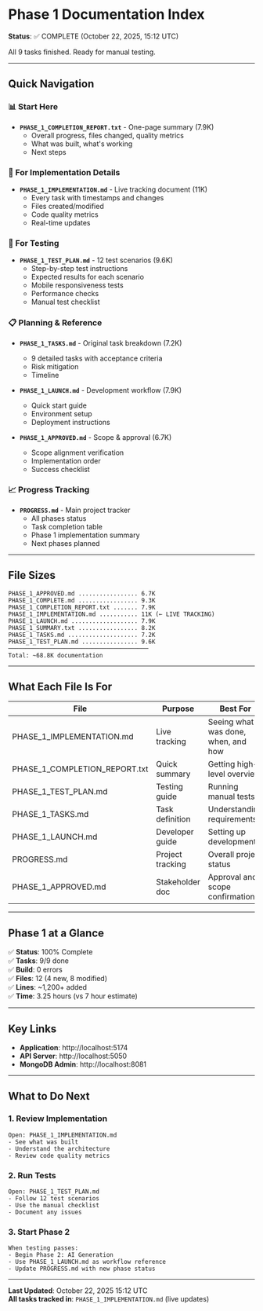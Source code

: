 # Phase 1 Documentation Index

**Status**: ✅ COMPLETE (October 22, 2025, 15:12 UTC)

All 9 tasks finished. Ready for manual testing.

---

## Quick Navigation

### 📊 Start Here
- **`PHASE_1_COMPLETION_REPORT.txt`** - One-page summary (7.9K)
  - Overall progress, files changed, quality metrics
  - What was built, what's working
  - Next steps

### 📝 For Implementation Details
- **`PHASE_1_IMPLEMENTATION.md`** - Live tracking document (11K)
  - Every task with timestamps and changes
  - Files created/modified
  - Code quality metrics
  - Real-time updates

### 🧪 For Testing
- **`PHASE_1_TEST_PLAN.md`** - 12 test scenarios (9.6K)
  - Step-by-step test instructions
  - Expected results for each scenario
  - Mobile responsiveness tests
  - Performance checks
  - Manual test checklist

### 📋 Planning & Reference
- **`PHASE_1_TASKS.md`** - Original task breakdown (7.2K)
  - 9 detailed tasks with acceptance criteria
  - Risk mitigation
  - Timeline

- **`PHASE_1_LAUNCH.md`** - Development workflow (7.9K)
  - Quick start guide
  - Environment setup
  - Deployment instructions

- **`PHASE_1_APPROVED.md`** - Scope & approval (6.7K)
  - Scope alignment verification
  - Implementation order
  - Success checklist

### 📈 Progress Tracking
- **`PROGRESS.md`** - Main project tracker
  - All phases status
  - Task completion table
  - Phase 1 implementation summary
  - Next phases planned

---

## File Sizes

```
PHASE_1_APPROVED.md ................. 6.7K
PHASE_1_COMPLETE.md ................. 9.3K
PHASE_1_COMPLETION_REPORT.txt ....... 7.9K
PHASE_1_IMPLEMENTATION.md ........... 11K (← LIVE TRACKING)
PHASE_1_LAUNCH.md ................... 7.9K
PHASE_1_SUMMARY.txt ................. 8.2K
PHASE_1_TASKS.md .................... 7.2K
PHASE_1_TEST_PLAN.md ................ 9.6K
────────────────────────────────────────
Total: ~68.8K documentation
```

---

## What Each File Is For

| File | Purpose | Best For |
|------|---------|----------|
| PHASE_1_IMPLEMENTATION.md | Live tracking | Seeing what was done, when, and how |
| PHASE_1_COMPLETION_REPORT.txt | Quick summary | Getting high-level overview |
| PHASE_1_TEST_PLAN.md | Testing guide | Running manual tests |
| PHASE_1_TASKS.md | Task definition | Understanding requirements |
| PHASE_1_LAUNCH.md | Developer guide | Setting up development |
| PROGRESS.md | Project tracking | Overall project status |
| PHASE_1_APPROVED.md | Stakeholder doc | Approval and scope confirmation |

---

## Phase 1 at a Glance

✅ **Status**: 100% Complete  
✅ **Tasks**: 9/9 done  
✅ **Build**: 0 errors  
✅ **Files**: 12 (4 new, 8 modified)  
✅ **Lines**: ~1,200+ added  
✅ **Time**: 3.25 hours (vs 7 hour estimate)  

---

## Key Links

- **Application**: http://localhost:5174
- **API Server**: http://localhost:5050
- **MongoDB Admin**: http://localhost:8081

---

## What to Do Next

### 1. Review Implementation
```
Open: PHASE_1_IMPLEMENTATION.md
- See what was built
- Understand the architecture
- Review code quality metrics
```

### 2. Run Tests
```
Open: PHASE_1_TEST_PLAN.md
- Follow 12 test scenarios
- Use the manual checklist
- Document any issues
```

### 3. Start Phase 2
```
When testing passes:
- Begin Phase 2: AI Generation
- Use PHASE_1_LAUNCH.md as workflow reference
- Update PROGRESS.md with new phase status
```

---

**Last Updated**: October 22, 2025 15:12 UTC  
**All tasks tracked in**: `PHASE_1_IMPLEMENTATION.md` (live updates)
